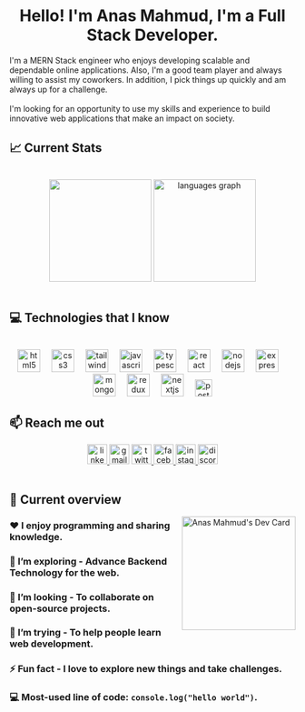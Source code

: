 <h1 align="center">Hello! I'm Anas Mahmud, I'm a Full Stack Developer.</h2>

<p align="left">I'm a MERN Stack engineer who enjoys developing scalable and dependable online applications. Also, I'm a good team player and always willing to assist my coworkers. In addition, I pick things up quickly and am always up for a challenge. <br><br>I'm looking for an opportunity to use my skills and experience to build innovative web applications that make an impact on society.</p>

## :chart_with_upwards_trend: Current Stats

<br />
<div align="center">
  <img height="180" src="https://github-readme-streak-stats.herokuapp.com?user=anas-mahmud&theme=nord&hide_border=true&border_radius=5" />
  <img height="180" src="https://github-readme-stats.vercel.app/api/top-langs?username=anas-mahmud&locale=en&hide_title=false&layout=compact&card_width=320&langs_count=6&theme=nord&hide_border=true" alt="languages graph"  />
</div>
<br />

## :computer: Technologies that I know

<br />
<div align="center">
  <img src="https://cdn.simpleicons.org/html5/E34F26" height="40" alt="html5 logo"  />
  <img width="12" />
  <img src="https://cdn.simpleicons.org/css3/1572B6" height="40" alt="css3 logo"  />
  <img width="12" />
  <img src="https://cdn.simpleicons.org/tailwindcss/06B6D4" height="40" alt="tailwindcss logo"  />
  <img width="12" />
  <img src="https://cdn.simpleicons.org/javascript/F7DF1E" height="40" alt="javascript logo"  />
  <img width="12" />
  <img src="https://cdn.simpleicons.org/typescript/3178C6" height="40" alt="typescript logo"  />
  <img width="12" />
  <img src="https://cdn.simpleicons.org/react/61DAFB" height="40" alt="react logo"  />
  <img width="12" />
  <img src="https://cdn.simpleicons.org/nodedotjs/339933" height="40" alt="nodejs logo"  />
  <img width="12" />
  <img src="https://skillicons.dev/icons?i=express" height="40" alt="express logo"  />
  <img width="12" />
  <img src="https://cdn.simpleicons.org/mongodb/47A248" height="40" alt="mongodb logo"  />
  <img width="12" />
  <img src="https://cdn.simpleicons.org/redux/764ABC" height="40" alt="redux logo"  />
  <img width="12" />
  <img src="https://skillicons.dev/icons?i=nextjs" height="40" alt="nextjs logo"  />
  <img width="12" />
  <img src="https://cdn.jsdelivr.net/gh/devicons/devicon/icons/postgresql/postgresql-original.svg" height="30" alt="postgresql logo"  />
</div>

## :mailbox: Reach me out

<div align="center">
  <a href="https://www.linkedin.com/in/aanas-mahmud/">
    <img src="https://img.shields.io/static/v1?message=LinkedIn&logo=linkedin&label=&color=0077B5&logoColor=white&labelColor=&style=for-the-badge" height="35" alt="linkedin logo"  />
  </a>
  <img src="https://img.shields.io/static/v1?message=Gmail&logo=gmail&label=&color=D14836&logoColor=white&labelColor=&style=for-the-badge" height="35" alt="gmail logo"  />
  <a href="https://twitter.com/anas_mahmud523">
    <img src="https://img.shields.io/static/v1?message=Twitter&logo=twitter&label=&color=1DA1F2&logoColor=white&labelColor=&style=for-the-badge" height="35" alt="twitter logo"  />
  </a>
  <a href="https://www.facebook.com/anas.mahmud.523">
    <img src="https://img.shields.io/static/v1?message=Facebook&logo=facebook&label=&color=1877F2&logoColor=white&labelColor=&style=for-the-badge" height="35" alt="facebook logo"  />
  </a>
  <a href="https://www.instagram.com/iamanas_mahmud/">
    <img src="https://img.shields.io/static/v1?message=Instagram&logo=instagram&label=&color=E4405F&logoColor=white&labelColor=&style=for-the-badge" height="35" alt="instagram logo"  />
  </a>
  <a href="https://discord.com/users/anasmahmud#4851">
    <img src="https://img.shields.io/static/v1?message=Discord&logo=discord&label=&color=7289DA&logoColor=white&labelColor=&style=for-the-badge" height="35" alt="discord logo"  />
  </a>
</div>
<br />

## :eyes: Current overview

<div align="left">
  <a href="https://app.daily.dev/anas_mahmud"><img align="right" src="https://api.daily.dev/devcards/8114e0a9221f4298ba695f39be5fd044.png?r=m0g" width="200" alt="Anas Mahmud's Dev Card"/></a>
</div>

### :hearts: I enjoy programming and sharing knowledge.
### 🌱 I’m exploring - Advance Backend Technology for the web. 
### 🤔 I’m looking - To collaborate on open-source projects.
### 👯 I’m trying - To help people learn web development.
### ⚡ Fun fact - I love to explore new things and take challenges.
### :computer: Most-used line of code: `console.log("hello world")`.

<br />

<!-- ![Snake animation](https://github.com/anas-mahmud/anas-mahmud/blob/output/github-contribution-grid-snake.svg) -->

